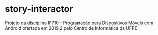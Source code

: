 # story-interactor
Projeto da disciplina IF710 - Programação para Dispositivos Móveis com Android ofertada em 2019.2 pelo Centro de Informática da UFPE
